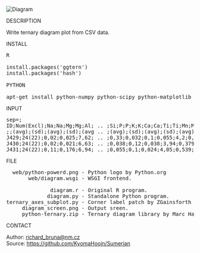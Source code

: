 ![Diagram](https://github.com/KyomaHooin/Sumerian/raw/master/diagram/diagram_screen.png "screenshot")

DESCRIPTION

Write ternary diagram plot from CSV data.

INSTALL
<pre>
R

install.packages('ggtern')
install.packages('hash')

PYTHON

apt-get install python-numpy python-scipy python-matplotlib libapache2-mod-wsgi
</pre>
INPUT
<pre>
sep=;
ID;Num(Excl);Na;Na;Mg;Mg;Al; .. ;Si;P;P;K;K;Ca;Ca;Ti;Ti;Mn;Mn;Fe;Fe;
;;(avg);(sd);(avg);(sd);(avg .. ;(avg);(sd);(avg);(sd);(avg);(sd);
J429;24(22);0,02;0,025;7,62; .. ;0,33;0,032;0,1;0,055;4,2;0,369;Moss Grey
J430;24(22);0,02;0,021;6,63; .. ;0,038;0,12;0,038;3,94;0,379;Grey Beige
J431;24(22);0,11;0,176;6,94; .. ;0,055;0,1;0,024;4,05;0,539;Grey Beige
</pre>
FILE
<pre>
  web/python-powerd.png - Python logo by Python.org
       web/diagram.wsgi - WSGI frontend.

              diagram.r - Original R program.
             diagram.py - Standalone Python program.
ternary_axes_subplot.py - Corner label patch by ZGainsforth (c) 2016
     diagram_screen.png - Output sreen.
     python-ternary.zip - Ternary diagram library by Marc Harper (c) 2015 MIT
</pre>
CONTACT

Author: richard_bruna@nm.cz<br>
Source: https://github.com/KyomaHooin/Sumerian

